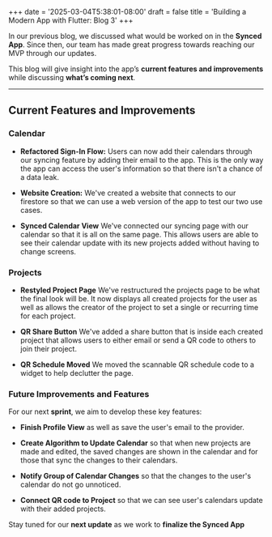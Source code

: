 +++
date = '2025-03-04T5:38:01-08:00'
draft = false
title = 'Building a Modern App with Flutter: Blog 3'
+++

In our previous blog, we discussed what would be worked on in the **Synced App**. Since then, our team has made great progress towards reaching our MVP through our updates.

This blog will give insight into the app’s **current features and improvements** while discussing **what’s coming next**.

---

##  **Current Features and Improvements**

### **Calendar**

- **Refactored Sign-In Flow:** Users can now add their calendars through our syncing feature by adding their email to the app. This is the only way the app can access the user's information so that there isn't a chance of a data leak.

- **Website Creation:** We've created a website that connects to our firestore so that we can use a web version of the app to test our two use cases.

- **Synced Calendar View** We've connected our syncing page with our calendar so that it is all on the same page. This allows users are able to see their calendar update with its new projects added without having to change screens.


### **Projects**

- **Restyled Project Page** We've restructured the projects page to be what the final look will be. It now displays all created projects for the user as well as allows the creator of the project to set a single or recurring time for each project. 

- **QR Share Button** We've added a share button that is inside each created project that allows users to either email or send a QR code to others to join their project.

- **QR Schedule Moved** We moved the scannable QR schedule code to a widget to help declutter the page.


### **Future Improvements and Features**

For our next **sprint**, we aim to develop these key features:

- **Finish Profile View** as well as save the user's email to the provider.

- **Create Algorithm to Update Calendar** so that when new projects are made and edited, the saved changes are shown in the calendar and for those that sync the changes to their calendars.

- **Notify Group of Calendar Changes** so that the changes to the user's calendar do not go unnoticed.

- **Connect QR code to Project** so that we can see user's calendars update with their added projects.


Stay tuned for our **next update** as we work to **finalize the Synced App** 